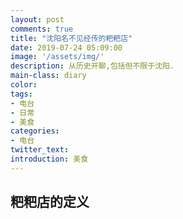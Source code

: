 ```yaml
---
layout: post
comments: true
title: "沈阳名不见经传的粑粑店"
date: 2019-07-24 05:09:00
image: '/assets/img/'
description: 从历史开聊,包括但不限于沈阳.
main-class: diary
color:
tags:
- 电台
- 日常
- 美食
categories:
- 电台
twitter_text:
introduction: 美食
---
```



## 粑粑店的定义

## 